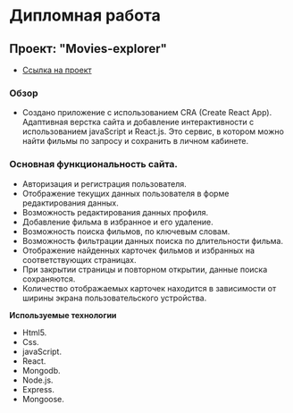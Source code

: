 # Дипломная работа
## Проект: "Movies-explorer"
* [Ссылка на проект](https://movie.frontend.nomoredomains.xyz)

### Обзор

* Создано приложение с использованием CRA (Create React App). Адаптивная верстка сайта и добавление интерактивности с использованием javaScript и React.js. Это сервис, в котором можно найти фильмы по запросу и сохранить в личном кабинете.

### Основная функциональность сайта.

* Авторизация и регистрация пользователя.
* Отображение текущих данных пользователя в форме редактирования данных.
* Возможность редактирования данных профиля.
* Добавление фильма в избранное и его удаление.
* Возможность поиска фильмов, по ключевым словам.
* Возможность фильтрации данных поиска по длительности фильма.
* Отображение найденных карточек фильмов и избранных на соответствующих страницах.
* При закрытии страницы и повторном открытии, данные поиска сохраняются.
* Количество отображаемых карточек находится в зависимости от ширины экрана пользовательского устройства.

**Используемые технологии**

* Html5.
* Css.
* javaScript.
* React.
* Mongodb.
* Node.js.
* Express.
* Mongoose.

